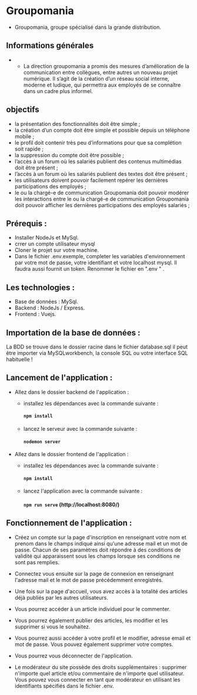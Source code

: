 # Groupomania #

-  Groupomania, groupe spécialisé dans la grande distribution.

## Informations générales

- - La direction groupomania a promis des mesures d’amélioration de la communication entre collègues,
entre autres un nouveau projet numérique. Il s’agit de la création d’un réseau social interne,
moderne et ludique, qui permettra aux employés de se connaître dans un cadre plus informel.

## objectifs

- la présentation des fonctionnalités doit être simple ;
- la création d’un compte doit être simple et possible depuis un téléphone mobile ;
- le profil doit contenir très peu d’informations pour que sa complétion soit rapide ;
- la suppression du compte doit être possible ;
- l’accès à un forum où les salariés publient des contenus multimédias doit être présent ;
- l’accès à un forum où les salariés publient des textes doit être présent ;
- les utilisateurs doivent pouvoir facilement repérer les dernières participations des employés ;
- le ou la chargé-e de communication Groupomania doit pouvoir modérer les interactions entre
le ou la chargé-e de communication Groupomania doit pouvoir afficher les dernières participations des employés salariés ;

## Prérequis :

- Installer NodeJs et MySql.
- crrer un compte utilisateur mysql 
- Cloner le projet sur votre machine.
- Dans le fichier .env.exemple, completer les variables d'environnement par votre mot de passe, votre identifiant  et votre localhost mysql. Il faudra aussi fournit un token.   Renommer le fichier en ".env " .

## Les technologies :

- Base de données : MySql.
- Backend : NodeJs / Express.
- Frontend : Vuejs.

## Importation de la base de données :

La BDD se trouve dans le dossier racine dans le fichier database.sql il peut être importer via MySQLworkbench, la console SQL ou votre interface SQL habituelle !

## Lancement de l'application :

- Allez dans le dossier backend de l'application :

  - installez les dépendances avec la commande suivante :
    #### `npm install`
  - lancez le serveur avec la commande suivante :
    #### `nodemon server`
    
- Allez dans le dossier frontend de l'application :

  - installez les dépendances avec la commande suivante :
    #### `npm install`
  - lancez l'application avec la commande suivante :
    #### `npm run serve` (http://localhost:8080/)


## Fonctionnement de l'application :

- Créez un compte sur la page d'inscription en renseignant votre nom et prenom dans le champs indiqué ainsi qu'une adresse mail et un mot de passe. 
  Chacun de ses paramètres doit répondre à des conditions de validité qui apparaissent sous les champs lorsque ses conditions ne sont pas remplies.

- Connectez vous ensuite sur la page de connexion en renseignant l'adresse mail et le mot de passe précédemment enregistrés.

- Une fois sur la page d'accueil, vous avez accès à la totalité des articles déjà publiés par les autres utilisateurs. 

- Vous pourrez accéder à un article individuel pour le commenter.

- Vous pourrez également publier des articles, les modifier et les supprimer si vous le souhaitez.

- Vous pourrez aussi accéder à votre profil et le modifier, adresse email et mot de passe. Vous pouvez également supprimer votre comptes.

- Vous pourrez vous déconnecter de l'application.

- Le modérateur du site possède des droits supplémentaires : supprimer n'importe quel article et/ou commentaire de n'importe quel utilisateur.
  Vous pouvez vous connecter en tant que modérateur en utilisant les identifiants spécifiés dans le fichier .env.